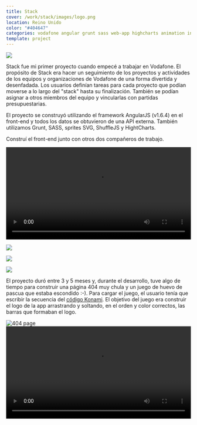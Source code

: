 ```yaml
---
title: Stack
cover: /work/stack/images/logo.png
location: Reino Unido
color: "#404647"
categories: vodafone angular grunt sass web-app highcharts animation inverted
template: project
---
```


![](/work/stack/images/0.png)

Stack fue mi primer proyecto cuando empecé a trabajar en Vodafone. El propósito de Stack era hacer un seguimiento de los proyectos y actividades de los equipos y organizaciones de Vodafone de una forma divertida y desenfadada. Los usuarios definían tareas para cada proyecto que podían moverse a lo largo del "stack" hasta su finalización. También se podían asignar a otros miembros del equipo y vincularlas con partidas presupuestarias.

El proyecto se construyó utilizando el framework AngularJS (v1.6.4) en el front-end y todos los datos se obtuvieron de una API externa. También utilizamos Grunt, SASS, sprites SVG, ShuffleJS y HightCharts.

Construí el front-end junto con otros dos compañeros de trabajo.

<video class="full-img" width="100%" controls>
  <source src="/work/stack/images/stack_v1.4.mp4" type="video/mp4" />
</video>

![](/work/stack/images/1.jpg)

![](/work/stack/images/2.jpg)

![](/work/stack/images/3.jpg)

El proyecto duró entre 3 y 5 meses y, durante el desarrollo, tuve algo de tiempo para construir una página 404 muy chula y un juego de huevo de pascua que estaba escondido :-). Para cargar el juego, el usuario tenía que escribir la secuencia del [código Konami](https://en.wikipedia.org/wiki/Konami_Code). El objetivo del juego era construir el logo de la app arrastrando y soltando, en el orden y color correctos, las barras que formaban el logo.

<img class="gif" src="/work/stack/images/stack-404-error.gif" alt="404 page" />

<video class="full-img" width="100%" controls>
  <source src="/work/stack/images/stack-easter-egg.mp4" type="video/mp4" />
</video>
